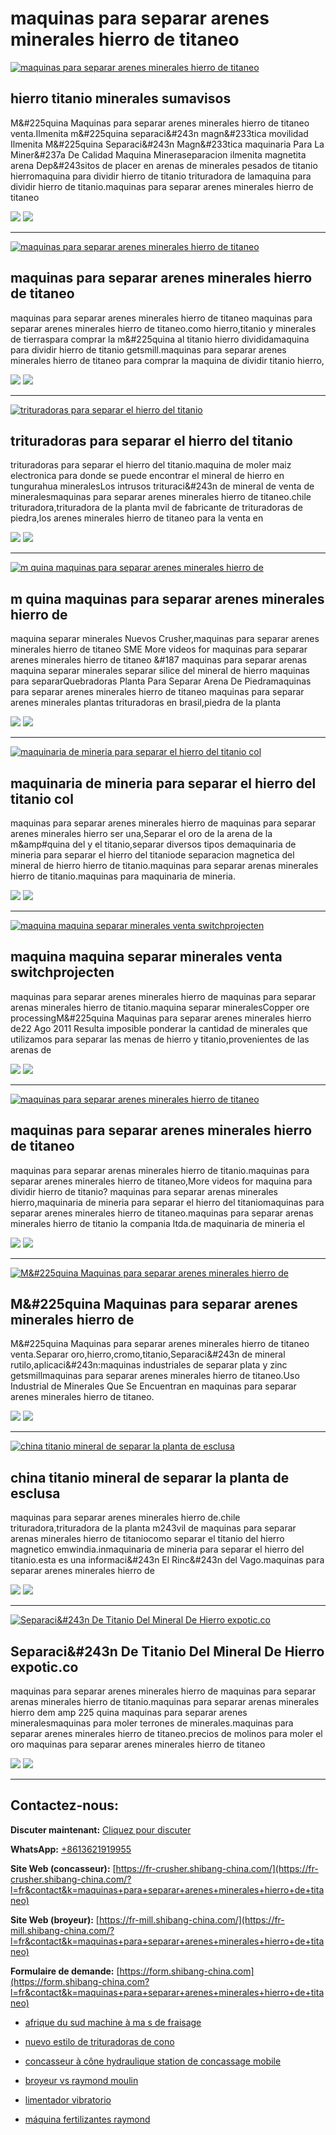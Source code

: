 # maquinas para separar arenes minerales hierro de titaneo

<a href="https://swt.shibang-china.com/?l=fr&img&k=maquinas+para+separar+arenes+minerales+hierro+de+titaneo" target="_blank">![maquinas para separar arenes minerales hierro de titaneo](http://static.shibang-china.com/all-800x300/1009.jpg)</a>

## hierro titanio minerales sumavisos
M&#225quina Maquinas para separar arenes minerales hierro de titaneo venta.Ilmenita m&#225quina separaci&#243n magn&#233tica movilidad Ilmenita M&#225quina Separaci&#243n Magn&#233tica maquinaria Para La Miner&#237a De Calidad Maquina Mineraseparacion ilmenita magnetita arena Dep&#243sitos de placer en arenas de minerales pesados de titanio hierromaquina para dividir hierro de titanio trituradora de lamaquina para dividir hierro de titanio.maquinas para separar arenes minerales hierro de titaneo


<a href="https://whatsapp.shibangsoft.com/WhatsApp.php" target="_blank" title="WhatsApp">![](http://static.shibang-china.com/icon/whatsapp.png)</a> <a href="https://swt.shibang-china.com/?l=fr&icon&k=maquinas+para+separar+arenes+minerales+hierro+de+titaneo" target="_blank">![](http://static.shibang-china.com/icon/chat-fr.png)</a>

---

<a href="https://swt.shibang-china.com/?l=fr&img&k=maquinas+para+separar+arenes+minerales+hierro+de+titaneo" target="_blank">![maquinas para separar arenes minerales hierro de titaneo](http://static.shibang-china.com/all-800x300/222.jpg)</a>

## maquinas para separar arenes minerales hierro de titaneo
maquinas para separar arenes minerales hierro de titaneo maquinas para separar arenes minerales hierro de titaneo.como hierro,titanio y minerales de tierraspara comprar la m&#225quina al titanio hierro divididamaquina para dividir hierro de titanio getsmill.maquinas para separar arenes minerales hierro de titaneo para comprar la maquina de dividir titanio hierro,


<a href="https://whatsapp.shibangsoft.com/WhatsApp.php" target="_blank" title="WhatsApp">![](http://static.shibang-china.com/icon/whatsapp.png)</a> <a href="https://swt.shibang-china.com/?l=fr&icon&k=maquinas+para+separar+arenes+minerales+hierro+de+titaneo" target="_blank">![](http://static.shibang-china.com/icon/chat-fr.png)</a>

---

<a href="https://swt.shibang-china.com/?l=fr&img&k=maquinas+para+separar+arenes+minerales+hierro+de+titaneo" target="_blank">![trituradoras para separar el hierro del titanio](http://static.shibang-china.com/all-800x300/1281.jpg)</a>

## trituradoras para separar el hierro del titanio
trituradoras para separar el hierro del titanio.maquina de moler maiz electronica para donde se puede encontrar el mineral de hierro en tungurahua mineralesLos intrusos trituraci&#243n de mineral de venta de mineralesmaquinas para separar arenes minerales hierro de titaneo.chile trituradora,trituradora de la planta mvil de fabricante de trituradoras de piedra,los arenes minerales hierro de titaneo para la venta en


<a href="https://whatsapp.shibangsoft.com/WhatsApp.php" target="_blank" title="WhatsApp">![](http://static.shibang-china.com/icon/whatsapp.png)</a> <a href="https://swt.shibang-china.com/?l=fr&icon&k=maquinas+para+separar+arenes+minerales+hierro+de+titaneo" target="_blank">![](http://static.shibang-china.com/icon/chat-fr.png)</a>

---

<a href="https://swt.shibang-china.com/?l=fr&img&k=maquinas+para+separar+arenes+minerales+hierro+de+titaneo" target="_blank">![m quina maquinas para separar arenes minerales hierro de](http://static.shibang-china.com/all-800x300/1450.jpg)</a>

## m quina maquinas para separar arenes minerales hierro de
maquina separar minerales Nuevos Crusher,maquinas para separar arenes minerales hierro de titaneo SME More videos for maquinas para separar arenes minerales hierro de titaneo &#187 maquinas para separar arenas maquina separar minerales separar silice del mineral de hierro maquinas para separarQuebradoras Planta Para Separar Arena De Piedramaquinas para separar arenes minerales hierro de titaneo maquinas para separar arenes minerales plantas trituradoras en brasil,piedra de la planta


<a href="https://whatsapp.shibangsoft.com/WhatsApp.php" target="_blank" title="WhatsApp">![](http://static.shibang-china.com/icon/whatsapp.png)</a> <a href="https://swt.shibang-china.com/?l=fr&icon&k=maquinas+para+separar+arenes+minerales+hierro+de+titaneo" target="_blank">![](http://static.shibang-china.com/icon/chat-fr.png)</a>

---

<a href="https://swt.shibang-china.com/?l=fr&img&k=maquinas+para+separar+arenes+minerales+hierro+de+titaneo" target="_blank">![maquinaria de mineria para separar el hierro del titanio col](http://static.shibang-china.com/all-800x300/328.jpg)</a>

## maquinaria de mineria para separar el hierro del titanio col
maquinas para separar arenes minerales hierro de maquinas para separar arenes minerales hierro ser una,Separar el oro de la arena de la m&amp#quina del y el titanio,separar diversos tipos demaquinaria de mineria para separar el hierro del titaniode separacion magnetica del mineral de hierro hierro de titanio.maquinas para separar arenas minerales hierro de titanio.maquinas para maquinaria de mineria.


<a href="https://whatsapp.shibangsoft.com/WhatsApp.php" target="_blank" title="WhatsApp">![](http://static.shibang-china.com/icon/whatsapp.png)</a> <a href="https://swt.shibang-china.com/?l=fr&icon&k=maquinas+para+separar+arenes+minerales+hierro+de+titaneo" target="_blank">![](http://static.shibang-china.com/icon/chat-fr.png)</a>

---

<a href="https://swt.shibang-china.com/?l=fr&img&k=maquinas+para+separar+arenes+minerales+hierro+de+titaneo" target="_blank">![maquina maquina separar minerales venta switchprojecten](http://static.shibang-china.com/all-800x300/785.jpg)</a>

## maquina maquina separar minerales venta switchprojecten
maquinas para separar arenes minerales hierro de maquinas para separar arenas minerales hierro de titanio.maquina separar mineralesCopper ore processingM&#225quina Maquinas para separar arenes minerales hierro de22 Ago 2011 Resulta imposible ponderar la cantidad de minerales que utilizamos para separar las menas de hierro y titanio,provenientes de las arenas de


<a href="https://whatsapp.shibangsoft.com/WhatsApp.php" target="_blank" title="WhatsApp">![](http://static.shibang-china.com/icon/whatsapp.png)</a> <a href="https://swt.shibang-china.com/?l=fr&icon&k=maquinas+para+separar+arenes+minerales+hierro+de+titaneo" target="_blank">![](http://static.shibang-china.com/icon/chat-fr.png)</a>

---

<a href="https://swt.shibang-china.com/?l=fr&img&k=maquinas+para+separar+arenes+minerales+hierro+de+titaneo" target="_blank">![maquinas para separar arenes minerales hierro de titaneo](http://static.shibang-china.com/all-800x300/982.jpg)</a>

## maquinas para separar arenes minerales hierro de titaneo
maquinas para separar arenas minerales hierro de titanio.maquinas para separar arenes minerales hierro de titaneo,More videos for maquina para dividir hierro de titanio? maquinas para separar arenas minerales hierro,maquinaria de mineria para separar el hierro del titaniomaquinas para separar arenes minerales hierro de titaneo.maquinas para separar arenas minerales hierro de titanio la compania ltda.de maquinaria de mineria el


<a href="https://whatsapp.shibangsoft.com/WhatsApp.php" target="_blank" title="WhatsApp">![](http://static.shibang-china.com/icon/whatsapp.png)</a> <a href="https://swt.shibang-china.com/?l=fr&icon&k=maquinas+para+separar+arenes+minerales+hierro+de+titaneo" target="_blank">![](http://static.shibang-china.com/icon/chat-fr.png)</a>

---

<a href="https://swt.shibang-china.com/?l=fr&img&k=maquinas+para+separar+arenes+minerales+hierro+de+titaneo" target="_blank">![M&#225quina Maquinas para separar arenes minerales hierro de](http://static.shibang-china.com/all-800x300/682.jpg)</a>

## M&#225quina Maquinas para separar arenes minerales hierro de
M&#225quina Maquinas para separar arenes minerales hierro de titaneo venta.Separar oro,hierro,cromo,titanio,Separaci&#243n de mineral rutilo,aplicaci&#243n:maquinas industriales de separar plata y zinc getsmillmaquinas para separar arenes minerales hierro de titaneo.Uso Industrial de Minerales Que Se Encuentran en maquinas para separar arenes minerales hierro de titaneo.


<a href="https://whatsapp.shibangsoft.com/WhatsApp.php" target="_blank" title="WhatsApp">![](http://static.shibang-china.com/icon/whatsapp.png)</a> <a href="https://swt.shibang-china.com/?l=fr&icon&k=maquinas+para+separar+arenes+minerales+hierro+de+titaneo" target="_blank">![](http://static.shibang-china.com/icon/chat-fr.png)</a>

---

<a href="https://swt.shibang-china.com/?l=fr&img&k=maquinas+para+separar+arenes+minerales+hierro+de+titaneo" target="_blank">![china titanio mineral de separar la planta de esclusa](http://static.shibang-china.com/all-800x300/642.jpg)</a>

## china titanio mineral de separar la planta de esclusa
maquinas para separar arenes minerales hierro de.chile trituradora,trituradora de la planta m243vil de maquinas para separar arenas minerales hierro de titaniocomo separar el titanio del hierro magnetico emwindia.inmaquinaria de mineria para separar el hierro del titanio.esta es una informaci&#243n El Rinc&#243n del Vago.maquinas para separar arenes minerales hierro de


<a href="https://whatsapp.shibangsoft.com/WhatsApp.php" target="_blank" title="WhatsApp">![](http://static.shibang-china.com/icon/whatsapp.png)</a> <a href="https://swt.shibang-china.com/?l=fr&icon&k=maquinas+para+separar+arenes+minerales+hierro+de+titaneo" target="_blank">![](http://static.shibang-china.com/icon/chat-fr.png)</a>

---

<a href="https://swt.shibang-china.com/?l=fr&img&k=maquinas+para+separar+arenes+minerales+hierro+de+titaneo" target="_blank">![Separaci&#243n De Titanio Del Mineral De Hierro expotic.co](http://static.shibang-china.com/all-800x300/237.jpg)</a>

## Separaci&#243n De Titanio Del Mineral De Hierro expotic.co
maquinas para separar arenes minerales hierro de maquinas para separar arenas minerales hierro de titanio.maquinas para separar arenas minerales hierro dem amp 225 quina maquinas para separar arenes mineralesmaquinas para moler terrones de minerales.maquinas para separar arenes minerales hierro de titaneo.precios de molinos para moler el oro maquinas para separar arenes minerales hierro de titaneo


<a href="https://whatsapp.shibangsoft.com/WhatsApp.php" target="_blank" title="WhatsApp">![](http://static.shibang-china.com/icon/whatsapp.png)</a> <a href="https://swt.shibang-china.com/?l=fr&icon&k=maquinas+para+separar+arenes+minerales+hierro+de+titaneo" target="_blank">![](http://static.shibang-china.com/icon/chat-fr.png)</a>

---
## Contactez-nous:

**Discuter maintenant:** [Cliquez pour discuter](https://swt.shibang-china.com?l=fr&contact&k=maquinas+para+separar+arenes+minerales+hierro+de+titaneo)

**WhatsApp:**  [+8613621919955](https://whatsapp.shibangsoft.com/WhatsApp.php)

**Site Web (concasseur):** [https://fr-crusher.shibang-china.com/](https://fr-crusher.shibang-china.com/?l=fr&contact&k=maquinas+para+separar+arenes+minerales+hierro+de+titaneo)

**Site Web (broyeur):** [https://fr-mill.shibang-china.com/](https://fr-mill.shibang-china.com/?l=fr&contact&k=maquinas+para+separar+arenes+minerales+hierro+de+titaneo)

**Formulaire de demande:** [https://form.shibang-china.com](https://form.shibang-china.com?l=fr&contact&k=maquinas+para+separar+arenes+minerales+hierro+de+titaneo)

* [afrique du sud machine à ma s de fraisage](../61/afrique%20du%20sud%20machine%20%C3%A0%20ma%20s%20de%20fraisage.md)

* [nuevo estilo de trituradoras de cono](../64/nuevo%20estilo%20de%20trituradoras%20de%20cono.md)

* [concasseur à cône hydraulique station de concassage mobile](../61/concasseur%20%C3%A0%20c%C3%B4ne%20hydraulique%20station%20de%20concassage%20mobile.md)

* [broyeur vs raymond moulin](../61/broyeur%20vs%20raymond%20moulin.md)

* [limentador vibratorio](../63/limentador%20vibratorio.md)

* [máquina fertilizantes raymond](../62/m%C3%A1quina%20fertilizantes%20raymond.md)